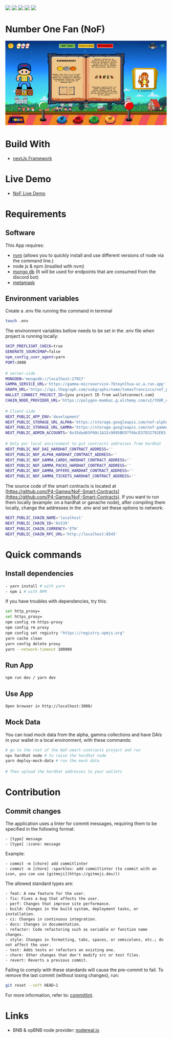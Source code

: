 ![](https://img.shields.io/badge/NextJs-informational?style=flat&logo=next&logoColor=white&color=6aa6f8)
![](https://img.shields.io/badge/JavaScript-informational?style=flat&logo=javascript&logoColor=white&color=6aa6f8)
![](https://img.shields.io/badge/scss-informational?style=flat&logo=scss&logoColor=white&color=6aa6f8)
![](https://img.shields.io/badge/Solidity-informational?style=flat&logo=solidity&logoColor=white&color=6aa6f8)
![](https://img.shields.io/badge/Hardhat-informational?style=flat&logo=hardhat&logoColor=white&color=6aa6f8)

# Number One Fan (NoF)

![nof-landing](./.doc/images/nof.png)

# Build With

- [nextJs Framework](https://nextjs.org/)

# Live Demo

- [NoF Live Demo](https://nof.town)

# Requirements

## Software

This App requires:

- [nvm](https://github.com/nvm-sh/nvm) (allows you to quickly install and use different versions of node via the command line.)
- node js & npm (insalled with nvm)
- [mongo db](https://www.mongodb.com/docs/manual/installation/) (It will be used for endpoints that are consumed from the discord bot)
- [metamask](https://metamask.io/download/)

## Environment variables

Create a .env file running the command in terminal

```sh
touch .env
```

The environment variables bellow needs to be set in the .env file when project is running locally:

```sh
SKIP_PREFLIGHT_CHECK=true
GENERATE_SOURCEMAP=false
npm_config_user_agent=yarn
PORT=3000

# server-side
MONGODB='mongodb://localhost:27017'
GAMMA_SERVICE_URL='https://gamma-microservice-7bteynlhua-uc.a.run.app'
GRAPH_URL='https://api.thegraph.com/subgraphs/name/tomasfrancizco/nof_polygon'
WALLET_CONNECT_PROJECT_ID={you project ID from walletconnect.com}
CHAIN_NODE_PROVIDER_URL='https://polygon-mumbai.g.alchemy.com/v2/YOUR_API_KEY'

# Client-side
NEXT_PUBLIC_APP_ENV='development'
NEXT_PUBLIC_STORAGE_URL_ALPHA='https://storage.googleapis.com/nof-alpha'
NEXT_PUBLIC_STORAGE_URL_GAMMA='https://storage.googleapis.com/nof-gamma'
NEXT_PUBLIC_ADMIN_ACCOUNTS='0x35dad65F60c1A32c9895BE97f6bcE57D32792E83,0xf39Fd6e51aad88F6F4ce6aB8827279cffFb92266'

# Only por local environment to put contracts addresses from hardhat
NEXT_PUBLIC_NOF_DAI_HARDHAT_CONTRACT_ADDRESS=''
NEXT_PUBLIC_NOF_ALPHA_HARDHAT_CONTRACT_ADDRESS=''
NEXT_PUBLIC_NOF_GAMMA_CARDS_HARDHAT_CONTRACT_ADDRESS=''
NEXT_PUBLIC_NOF_GAMMA_PACKS_HARDHAT_CONTRACT_ADDRESS=''
NEXT_PUBLIC_NOF_GAMMA_OFFERS_HARDHAT_CONTRACT_ADDRESS=''
NEXT_PUBLIC_NOF_GAMMA_TICKETS_HARDHAT_CONTRACT_ADDRESS=''


```

The source code of the smart contracts is located at [https://github.com/P4-Games/NoF-Smart-Contracts](https://github.com/P4-Games/NoF-Smart-Contracts). If you want to run them locally (example: on a hardhat or ganache node), after compiling them locally, change the addresses in the .env and set these options to network:

```sh
NEXT_PUBLIC_CHAIN_NAME='localhost'
NEXT_PUBLIC_CHAIN_ID='0x539'
NEXT_PUBLIC_CHAIN_CURRENCY='ETH'
NEXT_PUBLIC_CHAIN_RPC_URL='http://localhost:8545'
```

# Quick commands

## Install dependencies

```sh
- yarn install # with yarn
- npm i # with NPM
```

If you have troubles with dependencies, try this:

```sh
set http_proxy=
set https_proxy=
npm config rm https-proxy
npm config rm proxy
npm config set registry "https://registry.npmjs.org"
yarn cache clean
yarn config delete proxy
yarn --network-timeout 100000
```

## Run App

```sh
npm run dev / yarn dev
```

## Use App

```sh
Open browser in http://localhost:3000/
```

## Mock Data

You can load mock data from the alpha, gamma collections and have DAIs in your wallet in a local environment, with these commands:

```sh
# go to the root of the NoF-smart-contracts project and run
npx hardhat node # to raise the hardhat node
yarn deploy-mock-data # run the mock data

# Then upload the hardhat addresses to your wallets
```

# Contribution

## Commit changes

The application uses a linter for commit messages, requiring them to be specified in the following format:

```
- [type] message
- [type] :icono: message
```

Example:

```
- commit -m [chore] add commitlinter
- commit -m [chore] :sparkles: add commitlinter (to commit with an icon, you can use [gitmoji](https://gitmoji.dev/))
```

The allowed standard types are:

```
- feat: A new feature for the user.
- fix: Fixes a bug that affects the user.
- perf: Changes that improve site performance.
- build: Changes in the build system, deployment tasks, or installation.
- ci: Changes in continuous integration.
- docs: Changes in documentation.
- refactor: Code refactoring such as variable or function name changes.
- style: Changes in formatting, tabs, spaces, or semicolons, etc.; do not affect the user.
- test: Adds tests or refactors an existing one.
- chore: Other changes that don't modify src or test files.
- revert: Reverts a previous commit.
```

Failing to comply with these standards will cause the pre-commit to fail. To remove the last commit (without losing changes), run:

```sh
git reset --soft HEAD~1
```

For more information, refer to: [commitlint](https://commitlint.js.org/#/).

# Links

- BNB & opBNB node provider: [nodereal.io](https://nodereal.io/)

